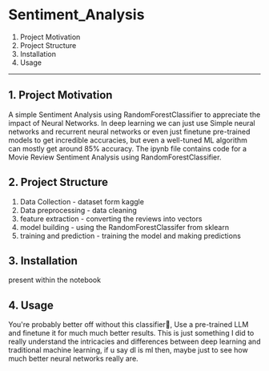 # Sentiment_Analysis

1. Project Motivation
2. Project Structure
3. Installation
4. Usage

----------------------------------------------------------------------------------------------------

## 1. Project Motivation
A simple Sentiment Analysis using RandomForestClassifier to appreciate the impact of Neural Networks.
In deep learning we can just use Simple neural networks and recurrent neural networks or even just finetune pre-trained models to get incredible accuracies, but even a well-tuned ML algorithm can mostly get around 85% accuracy. 
The ipynb file contains code for a Movie Review Sentiment Analysis using RandomForestClassifier.

## 2. Project Structure
1. Data Collection - dataset form kaggle
2. Data preprocessing - data cleaning
3. feature extraction - converting the reviews into vectors
4. model building - using the RandomForestClassifer from sklearn
5. training and prediction - training the model and making predictions

## 3. Installation
 present within the notebook

## 4. Usage
You're probably better off without this classifier🙂, Use a pre-trained LLM and finetune it for much much better results. This is just something I did to really understand the intricacies and differences between deep learning and traditional machine learning, if u say dl is ml then, maybe just to see how much better neural networks really are.
